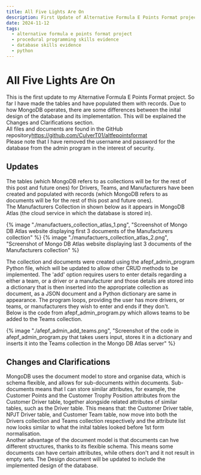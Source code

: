 ```yaml
---
title: All Five Lights Are On
description: First Update of Alternative Formula E Points Format project.
date: 2024-11-12
tags:
  - alternative formula e points format project
  - procedural programming skills evidence
  - database skills evidence
  - python
---
```


<div class="container fluid">
  <h1 class="col align-self-center">All Five Lights Are On</h1>
  <div class="row justify-content-center">
    <p class="col-8">
    This is the first update to my Alternative Formula E Points Format project. So far I have made the tables and have populated them with records. Due to how MongoDB operates, there are some differences between the inital design of the database and its implementation. This will be explained the Changes and Clarifications section.<br />
    All files and documents are found in the GitHub repository<a href="https://github.com/CulverT01/altfepointsformat">https://github.com/CulverT01/altfepointsformat</a><br/>
   Please note that I have removed the username and password for the database from the admin program in the interest of security.
    </p>
  </div>
  <div class="row justify-content-center">
    <h2 class="row">Updates</h2>
    <p class="col-8"> 
    The tables (which MongoDB refers to as collections will be for the rest of this post and future ones) for Drivers, Teams, and Manufacturers have been created and populated with records (which MongoDB refers to as documents will be for the rest of this post and future ones).<br />The Manufacturers Collection in shown below as it appears in MongoDB Atlas (the cloud service in which the database is stored in). 
    </p>
    {% image "./manufactuers_collection_atlas_1.png", "Screenshot of Mongo DB Atlas website displaying first 3 documents of the Manufacturers collection" %}
    {% image "./manufactuers_collection_atlas_2.png", "Screenshot of Mongo DB Atlas website displaying last 3 documents of the Manufacturers collection" %}
    <p class="col-8">
    The collection and documents were created using the afepf_admin_program Python file, which will be updated to allow other CRUD methods to be implemented. The 'add' option requires users to enter details regarding a either a team, or a driver or a manufacturer and those details are stored into a dictionary that is then inserted into the appropriate collection as document, as a JSON document and a Python dictionary are same in appearance. The program loops, providing the user has more drivers, or teams, or manufacturers they wish to enter and ends if they don't.<br />
    Below is the code from afepf_admin_program.py which allows teams to be added to the Teams collection.
    </p>
    {% image "./afepf_admin_add_teams.png", "Screenshot of the code in afepf_admin_program.py that takes users input, stores it in a dictionary and inserts it into the Teams collection in the Mongo DB Atlas server" %}
  </div>
  <div class="row justify-content-center">
    <h2 class="row">Changes and Clarifications</h2>
    <p class="col-8">
    MongoDB uses the document model to store and organise data, which is schema flexible, and allows for sub-documents within documents. Sub-documents means that I can store similar attributes, for example, the Customer Points and the Customer Trophy Position attributes from the Customer Driver table, together alongside related attributes of similar tables, such as the Driver table. This means that: the Customer Driver table, NPJT Driver table, and Customer Team table, now move into both the Drivers collection and Teams collection respectively and the attribute list now looks similar to what the inital tables looked before 1st form normalisation.<br />
    Another advantage of the document model is that documents can hve different structures, thanks to its flexible schema. This means some documents can have certain attributes, while others don't and it not result in empty sets. The Design document will be updated to include the implemented design of the database.   
    </p>
  </div>
</div>